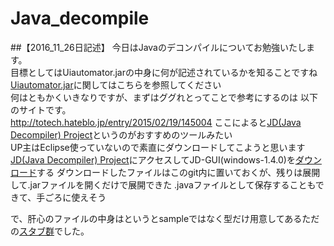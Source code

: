 # Java_decompile
##【2016_11_26日記述】
今日はJavaのデコンパイルについてお勉強いたします。  
目標としてはUiautomator.jarの中身に何が記述されているかを知ることですね  
[Uiautomator.jar][]に関してはこちらを参照してください  
何はともかくいきなりですが、まずはググれとってことで参考にするのは
以下のサイトです。  
<http://totech.hateblo.jp/entry/2015/02/19/145004>
ここによると[JD(Java Decompiler) Project][JD]というのがおすすめのツールみたい  
UP主はEclipse使っていないので素直にダウンロードしてこようと思います
[JD(Java Decompiler) Project][JD]にアクセスしてJD-GUI(windows-1.4.0)を[ダウンロード][JD_Download]する
ダウンロードしたファイルはこのgit内に置いておくが、残りは展開して.jarファイルを開くだけで展開できた
.javaファイルとして保存することもできて、手ごろに使えそう

で、肝心のファイルの中身はというとsampleではなく型だけ用意してあるただの[スタブ群][stub]でした。

[stub]:https://ja.wikipedia.org/wiki/%E3%82%B9%E3%82%BF%E3%83%96 "スタブ"
[JD_Download]: https://github.com/java-decompiler/jd-gui/releases/download/v1.4.0/jd-gui-windows-1.4.0.zip "Java Decompiler Download"
[JD]: http://jd.benow.ca/ "Java Decompiler"
[Uiautomator.jar]: https://github.com/akihiron/python_leaning/blob/master/readme.md "Uiautomator"
[Java_decompile]: http://google.com/        "Google"

